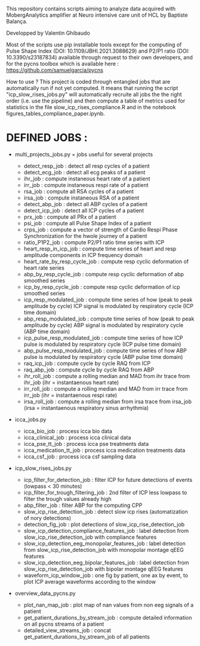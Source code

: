 This repository contains scripts aiming to analyze data acquired with MobergAnalytics amplifier at Neuro intensive care unit of HCL by Baptiste Balança.

Developped by Valentin Ghibaudo

Most of the scripts use pip installable tools except for the computing of Pulse Shape Index (DOI: 10.1109/JBHI.2021.3088629) and P2/P1 ratio (DOI: 10.3390/s23187834) available through request to their own developers, and for the pycns toolbox which is available here : https://github.com/samuelgarcia/pycns

How to use ? This project is coded through entangled jobs that are automatically run if not yet computed. It means that running the script "icp_slow_rises_jobs.py" will automatically recruite all jobs the the right order (i.e. use the pipeline) and then compute a table of metrics used for statistics in the file slow_icp_rises_compliance.R and in the notebook figures_tables_compliance_paper.ipynb.


# DEFINED JOBS : 

* multi_projects_jobs.py = jobs useful for several projects
    - detect_resp_job : detect all resp cycles of a patient
    - detect_ecg_job : detect all ecg peaks of a patient
    - ihr_job : compute instaneous heart rate of a patient
    - irr_job : compute instaneous respi rate of a patient
    - rsa_job : compute all RSA cycles of a patient
    - irsa_job : compute instaneous RSA of a patient
    - detect_abp_job : detect all ABP cycles of a patient
    - detect_icp_job : detect all ICP cycles of a patient
    - prx_job : compute all PRx of a patient
    - psi_job : compute all Pulse Shape Index of a patient
    - crps_job : compute a vector of strength of Cardio Respi Phase Synchronization for the hwole journey of a patient
    - ratio_P1P2_job : compute P2/P1 ratio time series with ICP
    - heart_resp_in_icp_job : compute time series of heart and resp amplitude components in ICP frequency domain
    - heart_rate_by_resp_cycle_job : compute resp cyclic deformation of heart rate series
    - abp_by_resp_cycle_job : compute resp cyclic deformation of abp smoothed series
    - icp_by_resp_cycle_job : compute resp cyclic deformation of icp smoothed series
    - icp_resp_modulated_job : compute time series of how (peak to peak amplitude by cycle) ICP signal is modulated by respiratory cycle (ICP time domain)
    - abp_resp_modulated_job : compute time series of how (peak to peak amplitude by cycle) ABP signal is modulated by respiratory cycle (ABP time domain)
    - icp_pulse_resp_modulated_job : compute time series of how ICP pulse is modulated by respiratory cycle (ICP pulse time domain)
    - abp_pulse_resp_modulated_job : compute time series of how ABP pulse is modulated by respiratory cycle (ABP pulse time domain)
    - raq_icp_job : compute cycle by cycle RAQ from ICP
    - raq_abp_job : compute cycle by cycle RAQ from ABP
    - ihr_roll_job : compute a rolling median and MAD from ihr trace from ihr_job (ihr = instantaenous heart rate)
    - irr_roll_job : compute a rolling median and MAD from irr trace from irr_job (ihr = instantaenous respi rate)
    - irsa_roll_job : compute a rolling median from irsa trace from irsa_job (irsa = instantaenous respiratory sinus arrhythmia)

* icca_jobs.py
    - icca_bio_job : process icca bio data
    - icca_clinical_job : process icca clinical data
    - icca_pse_tt_job : process icca pse treatments data
    - icca_medication_tt_job : process icca medication treatments data
    - icca_csf_job : process icca csf sampling data

* icp_slow_rises_jobs.py
    - icp_filter_for_detection_job : filter ICP for future detections of events (lowpass < 30 minutes)
    - icp_filter_for_trough_filtering_job : 2nd filter of ICP less lowpass to filter the trough values already high
    - abp_filter_job : filter ABP for the computing CPP
    - slow_icp_rise_detection_job : detect slow icp rises (automatization of nory detections)
    - detection_fig_job : plot detections of slow_icp_rise_detection_job
    - slow_icp_detection_compliance_features_job : label detection from slow_icp_rise_detection_job with compliance features
    - slow_icp_detection_eeg_monopolar_features_job : label detection from slow_icp_rise_detection_job with monopolar montage qEEG features
    - slow_icp_detection_eeg_bipolar_features_job : label detection from slow_icp_rise_detection_job with bipolar montage qEEG features
    - waveform_icp_window_job : one fig by patient, one ax by event, to plot ICP average waveforms according to the window

* overview_data_pycns.py
    - plot_nan_map_job : plot map of nan values from non eeg signals of a patient
    - get_patient_durations_by_stream_job : compute detailed information on all pycns streams of a patient 
    - detailed_view_streams_job : concat get_patient_durations_by_stream_job of all patients
